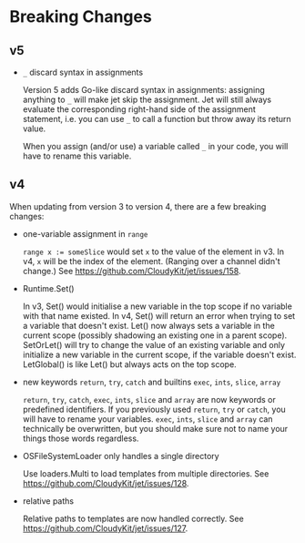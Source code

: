 # Breaking Changes

## v5

- `_` discard syntax in assignments

    Version 5 adds Go-like discard syntax in assignments: assigning anything to `_` will make jet skip the assignment. Jet will still always evaluate the corresponding right-hand side of the assignment statement, i.e. you can use `_` to call a function but throw away its return value.

    When you assign (and/or use) a variable called `_` in your code, you will have to rename this variable.


## v4

When updating from version 3 to version 4, there are a few breaking changes:

- one-variable assignment in `range`

    `range x := someSlice` would set `x` to the value of the element in v3. In v4, `x` will be the index of the element. (Ranging over a channel didn't change.)
    See https://github.com/CloudyKit/jet/issues/158.

- Runtime.Set()

    In v3, Set() would initialise a new variable in the top scope if no variable with that name existed. In v4, Set() will return an error when trying to set a variable that doesn't exist. Let() now always sets a variable in the current scope (possibly shadowing an existing one in a parent scope). SetOrLet() will try to change the value of an existing variable and only initialize a new variable in the current scope, if the variable doesn't exist. LetGlobal() is like Let() but always acts on the top scope.

- new keywords `return`, `try`, `catch` and builtins `exec`, `ints`, `slice`, `array`

    `return`, `try`, `catch`, `exec`, `ints`, `slice` and `array` are now keywords or predefined identifiers. If you previously used `return`, `try` or `catch`, you will have to rename your variables. `exec`, `ints`, `slice` and `array` can technically be overwritten, but you should make sure not to name your things those words regardless.

- OSFileSystemLoader only handles a single directory

    Use loaders.Multi to load templates from multiple directories. See https://github.com/CloudyKit/jet/issues/128.

- relative paths

    Relative paths to templates are now handled correctly. See https://github.com/CloudyKit/jet/issues/127.